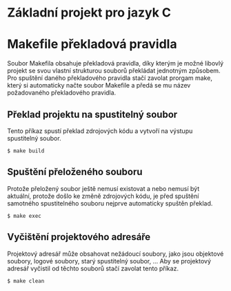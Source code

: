 # Základní projekt pro jazyk C

# Makefile překladová pravidla
Soubor Makefila obsahuje překladová pravidla, díky kterým je možné libovlý projekt se svou vlastní strukturou souborů překládat jednotným způsobem. Pro spuštění daného překladového pravidla stačí zavolat prorgam make, který si automaticky načte soubor Makefile a předá se mu název požadovaného překladového pravidla.

## Překlad projektu na spustitelný soubor
Tento příkaz spustí překlad zdrojových kódu a vytvoří na výstupu spustitelný soubor.

```
$ make build
```

## Spuštění přeloženého souboru
Protože přeložený soubor ještě nemusí existovat a nebo nemusí být aktuální, protože došlo ke změně zdrojových kódu, je před spuštění samotného spustitelného souboru nejprve automaticky spuštěn překlad.
```
$ make exec
```

## Vyčištění projektového adresáře
Projektový adresář může obsahovat nežádoucí soubory, jako jsou objektové soubory, logové soubory, starý spustitelný soubor, ... Aby se projektový adresář vyčistil od těchto souborů stačí zavolat tento příkaz.

```
$ make clean
```




